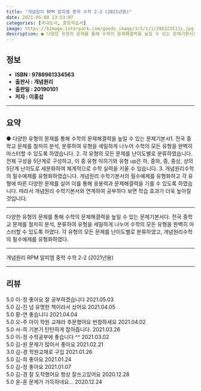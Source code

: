 ```yaml
---
title: "개념원리 RPM 알피엠 중학 수학 2-2 (2021년용)"
date: 2021-05-08 13:53:07
categories: [국내도서, 중등학습서]
image: https://bimage.interpark.com/goods_image/3/5/1/1/298323511s.jpg
description: ● 다양한 유형의 문제를 통해 수학의 문제해결력을 높일 수 있는 문제기본서1. 전국 중학교 문제를 철저히 분석, 분류하여 유형을 세밀하게 나누어 수학의 모든 유형을 완벽히 마스터할 수 있도록 하였습니다. 2. 각 유형의 모든 문제를 난이도별로 분류하였습니다. 전체 구성을 5단계로 구성
---
```


## **정보**

- **ISBN : 9788961334563**
- **출판사 : 개념원리**
- **출판일 : 20190101**
- **저자 : 이홍섭**

------



## **요약**

●  다양한 유형의 문제를 통해 수학의 문제해결력을 높일 수 있는 문제기본서1. 전국 중학교 문제를 철저히 분석, 분류하여 유형을 세밀하게 나누어 수학의 모든 유형을 완벽히 마스터할 수 있도록 하였습니다. 2. 각 유형의 모든 문제를 난이도별로 분류하였습니다. 전체 구성을 5단계로 구성하고, 이 중 유형 익히기와 유형 up은 하, 중하, 중, 중상, 상의 5단계 난이도로 세분화하여 체계적으로 수학 실력을 키울 수 있습니다. 3. 개념원리수학의 필수예제를 유형화하였습니다. 개념원리 수학기본서의 필수예제를 유형화하고 각 유형에 따른 다양한 문제를 실어 이를 통해 응용력과 문제해결력을 기를 수 있도록 하였습니다. 따라서 개념원리 수학기본서와 연계하여 공부하다 보면 학습 효과가 더욱 높아질 것입니다.

------

다양한 유형의 문제를 통해 수학의 문제해결력을 높일 수 있는 문제기본서다. 전국 중학교 문제를 철저히 분석, 분류하여 유형을 세밀하게 나누어 수학의 모든 유형을 완벽히 마스터할 수 있도록 하였다. 각 유형의 모든 문제를 난이도별로 분류하였고, 개념원리수학의 필수예제를 유형화하였다.

------


개념원리 RPM 알피엠 중학 수학 2-2 (2021년용) 

------


## **리뷰** 

5.0 이-정 좋아요 잘 공부하겠습니다 2021.05.03 <br/>5.0 김-진 넘 유명한 책이라서 샀어요 2021.04.05 <br/>5.0 황-연 좋습니다 2021.04.04 <br/>5.0 오-주 아이 학원 교재라 추문했어요
번창하세요 2021.04.02 <br/>5.0 서-희 기본기 탄탄하게 잡아즙니다. 2021.03.26 <br/>5.0 이-정 수학공부에 좋습니다 ^^ 2021.03.02 <br/>5.0 김-원 문제가 많아서 좋아요 2021.02.21 <br/>3.0 김-경 학원교재로 구입 2021.01.26 <br/>5.0 김-희 좋아요 2021.01.24 <br/>5.0 김-정 좋아요 2021.01.07 <br/>5.0 김-경 잘 도착했어요
항상 잘쓰고있어요 2020.12.28 <br/>5.0 윤-훈 문제가 가득하네요... 2020.12.24 <br/>